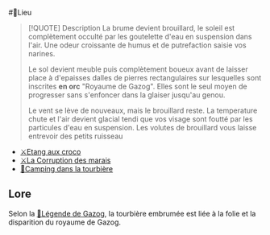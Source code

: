 #📍Lieu

> [!QUOTE] Description
>  La brume devient brouillard, le soleil est complètement occulté par les goutelette d'eau en suspension dans l'air. Une odeur croissante de humus et de putrefaction saisie vos narines.
>  
>  Le sol devient meuble puis complètement boueux avant de laisser place à d'epaisses dalles de pierres  rectangulaires sur lesquelles sont inscrites __en orc__ "Royaume de Gazog". Elles sont le seul moyen de progresser sans s'enfoncer dans la glaiser jusqu'au genou.
>  
>  Le vent se lève de nouveaux, mais le brouillard reste. La temperature chute et l'air devient glacial tendi que vos visage sont foutté par les particules d'eau en suspension. Les volutes de brouillard vous laisse entrevoir des petits ruisseau

- [⚔Etang aux croco](../épreuves/⚔Etang%20aux%20croco.md)
- [⚔La Corruption des marais](../épreuves/⚔La%20Corruption%20des%20marais.md)
- [🎲Camping dans la tourbière](../épreuves/🎲Camping%20dans%20la%20tourbière.md)

## Lore

Selon la [📜Légende de Gazog](../lore/📜Légende%20de%20Gazog.md),  la tourbière embrumée est liée à la folie et la disparition du royaume de Gazog.


